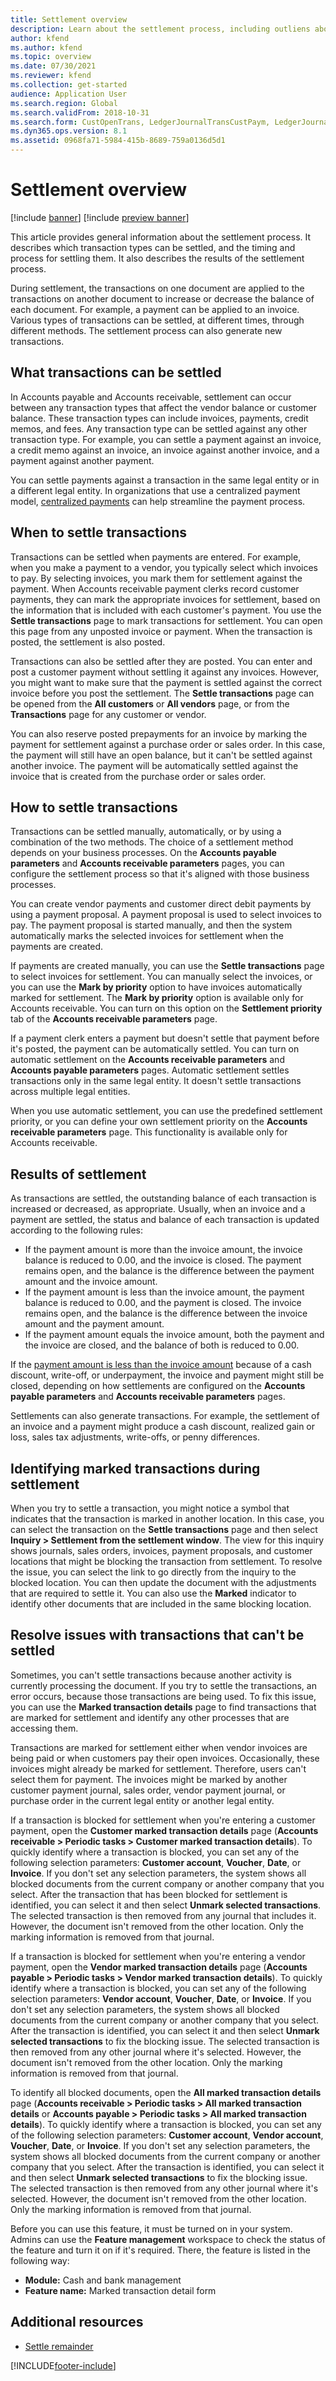 ```yaml
---
title: Settlement overview
description: Learn about the settlement process, including outliens about transaction types that can be settled and the timing and process for settling them.
author: kfend
ms.author: kfend
ms.topic: overview
ms.date: 07/30/2021
ms.reviewer: kfend
ms.collection: get-started
audience: Application User
ms.search.region: Global
ms.search.validFrom: 2018-10-31
ms.search.form: CustOpenTrans, LedgerJournalTransCustPaym, LedgerJournalTransVendPaym, VendOpenTrans
ms.dyn365.ops.version: 8.1
ms.assetid: 0968fa71-5984-415b-8689-759a0136d5d1
---
```


# Settlement overview

[!include [banner](../includes/banner.md)]
[!include [preview banner](../includes/preview-banner.md)]


This article provides general information about the settlement process. It describes which transaction types can be settled, and the timing and process for settling them. It also describes the results of the settlement process.

During settlement, the transactions on one document are applied to the transactions on another document to increase or decrease the balance of each document. For example, a payment can be applied to an invoice. Various types of transactions can be settled, at different times, through different methods. The settlement process can also generate new transactions.

## What transactions can be settled

In Accounts payable and Accounts receivable, settlement can occur between any transaction types that affect the vendor balance or customer balance. These transaction types can include invoices, payments, credit memos, and fees. Any transaction type can be settled against any other transaction type. For example, you can settle a payment against an invoice, a credit memo against an invoice, an invoice against another invoice, and a payment against another payment.

You can settle payments against a transaction in the same legal entity or in a different legal entity. In organizations that use a centralized payment model, [centralized payments](set-up-centralized-payments.md) can help streamline the payment process.

## When to settle transactions

Transactions can be settled when payments are entered. For example, when you make a payment to a vendor, you typically select which invoices to pay. By selecting invoices, you mark them for settlement against the payment. When Accounts receivable payment clerks record customer payments, they can mark the appropriate invoices for settlement, based on the information that is included with each customer's payment. You use the **Settle transactions** page to mark transactions for settlement. You can open this page from any unposted invoice or payment. When the transaction is posted, the settlement is also posted. 

Transactions can also be settled after they are posted. You can enter and post a customer payment without settling it against any invoices. However, you might want to make sure that the payment is settled against the correct invoice before you post the settlement. The **Settle transactions** page can be opened from the **All customers** or **All vendors** page, or from the **Transactions** page for any customer or vendor.

You can also reserve posted prepayments for an invoice by marking the payment for settlement against a purchase order or sales order. In this case, the payment will still have an open balance, but it can't be settled against another invoice. The payment will be automatically settled against the invoice that is created from the purchase order or sales order.

## How to settle transactions

Transactions can be settled manually, automatically, or by using a combination of the two methods. The choice of a settlement method depends on your business processes. On the **Accounts payable parameters** and **Accounts receivable parameters** pages, you can configure the settlement process so that it's aligned with those business processes.

You can create vendor payments and customer direct debit payments by using a payment proposal. A payment proposal is used to select invoices to pay. The payment proposal is started manually, and then the system automatically marks the selected invoices for settlement when the payments are created.

If payments are created manually, you can use the **Settle transactions** page to select invoices for settlement. You can manually select the invoices, or you can use the **Mark by priority** option to have invoices automatically marked for settlement. The **Mark by priority** option is available only for Accounts receivable. You can turn on this option on the **Settlement priority** tab of the **Accounts receivable parameters** page.

If a payment clerk enters a payment but doesn't settle that payment before it's posted, the payment can be automatically settled. You can turn on automatic settlement on the **Accounts receivable parameters** and **Accounts payable parameters** pages. Automatic settlement settles transactions only in the same legal entity. It doesn't settle transactions across multiple legal entities.

When you use automatic settlement, you can use the predefined settlement priority, or you can define your own settlement priority on the **Accounts receivable parameters** page. This functionality is available only for Accounts receivable.

## Results of settlement

As transactions are settled, the outstanding balance of each transaction is increased or decreased, as appropriate. Usually, when an invoice and a payment are settled, the status and balance of each transaction is updated according to the following rules:

- If the payment amount is more than the invoice amount, the invoice balance is reduced to 0.00, and the invoice is closed. The payment remains open, and the balance is the difference between the payment amount and the invoice amount.
- If the payment amount is less than the invoice amount, the payment balance is reduced to 0.00, and the payment is closed. The invoice remains open, and the balance is the difference between the invoice amount and the payment amount.
- If the payment amount equals the invoice amount, both the payment and the invoice are closed, and the balance of both is reduced to 0.00.

If the [payment amount is less than the invoice amount](../accounts-payable/vendor-payments-partial-amount.md) because of a cash discount, write-off, or underpayment, the invoice and payment might still be closed, depending on how settlements are configured on the **Accounts payable parameters** and **Accounts receivable parameters** pages.

Settlements can also generate transactions. For example, the settlement of an invoice and a payment might produce a cash discount, realized gain or loss, sales tax adjustments, write-offs, or penny differences.

## Identifying marked transactions during settlement

When you try to settle a transaction, you might notice a symbol that indicates that the transaction is marked in another location. In this case, you can select the transaction on the **Settle transactions** page and then select **Inquiry \> Settlement from the settlement window**. The view for this inquiry shows journals, sales orders, invoices, payment proposals, and customer locations that might be blocking the transaction from settlement. To resolve the issue, you can select the link to go directly from the inquiry to the blocked location. You can then update the document with the adjustments that are required to settle it. You can also use the **Marked** indicator to identify other documents that are included in the same blocking location.

## Resolve issues with transactions that can't be settled

Sometimes, you can't settle transactions because another activity is currently processing the document. If you try to settle the transactions, an error occurs, because those transactions are being used. To fix this issue, you can use the **Marked transaction details** page to find transactions that are marked for settlement and identify any other processes that are accessing them.

Transactions are marked for settlement either when vendor invoices are being paid or when customers pay their open invoices. Occasionally, these invoices might already be marked for settlement. Therefore, users can't select them for payment. The invoices might be marked by another customer payment journal, sales order, vendor payment journal, or purchase order in the current legal entity or another legal entity.

If a transaction is blocked for settlement when you're entering a customer payment, open the **Customer marked transaction details** page (**Accounts receivable \> Periodic tasks \> Customer marked transaction details**). To quickly identify where a transaction is blocked, you can set any of the following selection parameters: **Customer account**, **Voucher**, **Date**, or **Invoice**. If you don't set any selection parameters, the system shows all blocked documents from the current company or another company that you select. After the transaction that has been blocked for settlement is identified, you can select it and then select **Unmark selected transactions**. The selected transaction is then removed from any journal that includes it. However, the document isn't removed from the other location. Only the marking information is removed from that journal.

If a transaction is blocked for settlement when you're entering a vendor payment, open the **Vendor marked transaction details** page (**Accounts payable \> Periodic tasks \> Vendor marked transaction details**). To quickly identify where a transaction is blocked, you can set any of the following selection parameters: **Vendor account**, **Voucher**, **Date**, or **Invoice**. If you don't set any selection parameters, the system shows all blocked documents from the current company or another company that you select. After the transaction is identified, you can select it and then select **Unmark selected transactions** to fix the blocking issue. The selected transaction is then removed from any other journal where it's selected. However, the document isn't removed from the other location. Only the marking information is removed from that journal.

To identify all blocked documents, open the **All marked transaction details** page (**Accounts receivable \> Periodic tasks \> All marked transaction details** or **Accounts payable \> Periodic tasks \> All marked transaction details**). To quickly identify where a transaction is blocked, you can set any of the following selection parameters: **Customer account**, **Vendor account**, **Voucher**, **Date**, or **Invoice**. If you don't set any selection parameters, the system shows all blocked documents from the current company or another company that you select. After the transaction is identified, you can select it and then select **Unmark selected transactions** to fix the blocking issue. The selected transaction is then removed from any other journal where it's selected. However, the document isn't removed from the other location. Only the marking information is removed from that journal.

Before you can use this feature, it must be turned on in your system. Admins can use the **Feature management** workspace to check the status of the feature and turn it on if it's required. There, the feature is listed in the following way:

- **Module:** Cash and bank management
- **Feature name:** Marked transaction detail form

## Additional resources

- [Settle remainder](settle-remainder.md)

[!INCLUDE[footer-include](../../includes/footer-banner.md)]
